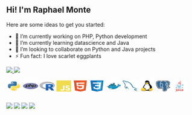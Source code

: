 ## Hi! I'm Raphael Monte

Here are some ideas to get you started:

- 🔭 I’m currently working on PHP, Python development
- 🌱 I’m currently learning datascience and Java 
- 👯 I’m looking to collaborate on Python and Java projects
- ⚡ Fun fact: I love scarlet eggplants

<div align="left">
  <a href="https://github.com/rmonte">
    <img height="180em" src="https://github-readme-stats.vercel.app/api?username=rmonte&show_icons=true&theme=highcontrast&include_all_commits=true&count_private=true"/>
    <img height="180em" src="https://github-readme-stats.vercel.app/api/top-langs/?username=rmonte&layout=compact&langs_count=10&theme=highcontrast"/>
  </a>
</div>
  
<div style="display: inline_block"><br>
  <img align="center" alt="Python" height="30" width="40" src="https://raw.githubusercontent.com/devicons/devicon/master/icons/python/python-original.svg"/>
  <img align="center" alt="PHP" height="30" width="40" src="https://raw.githubusercontent.com/devicons/devicon/master/icons/php/php-original.svg"/>
  <img align="center" alt="R" height="30" width="40" src="https://raw.githubusercontent.com/devicons/devicon/master/icons/r/r-original.svg"/>
  <img align="center" alt="Js" height="30" width="40" src="https://raw.githubusercontent.com/devicons/devicon/master/icons/javascript/javascript-plain.svg"/>
  <img align="center" alt="HTML" height="30" width="40" src="https://raw.githubusercontent.com/devicons/devicon/master/icons/html5/html5-original.svg"/>
  <img align="center" alt="CSS" height="30" width="40" src="https://raw.githubusercontent.com/devicons/devicon/master/icons/css3/css3-original.svg"/>
  <img align="center" alt="Docker" height="30" width="40" src="https://raw.githubusercontent.com/devicons/devicon/master/icons/docker/docker-original.svg"/>
  <img align="center" alt="Mysql" height="30" width="40" src="https://raw.githubusercontent.com/devicons/devicon/master/icons/mysql/mysql-original.svg"/>
  <img align="center" alt="Linux" height="30" width="40" src="https://raw.githubusercontent.com/devicons/devicon/master/icons/linux/linux-original.svg"/>
  <img align="center" alt="Postgre Sql" height="30" width="40" src="https://raw.githubusercontent.com/devicons/devicon/master/icons/postgresql/postgresql-original.svg"/>
  <img align="center" alt="Postgre Sql" height="30" width="40" src="https://raw.githubusercontent.com/devicons/devicon/master/icons/java/java-original-wordmark.svg"/>
</div>
  
  ##
 
<div> 
  <a href="https://twitter.com/Raphael_Monte" target="_blank"><img src="https://img.shields.io/badge/Twitter-1DA1F2?style=for-the-badge&logo=twitter&logoColor=white" target="_blank"></a>
  <a href="https://www.instagram.com/raphaeldomonte/" target="_blank"><img src="https://img.shields.io/badge/-Instagram-%23E4405F?style=for-the-badge&logo=instagram&logoColor=white" target="_blank"></a>
  <a href = "mailto:raphael.monte@outlook.com"><img src="https://img.shields.io/badge/Outlook-8B89CC?style=for-the-badge&logo=outlook&logoColor=white" target="_blank"></a>
  <a href="https://www.linkedin.com/in/raphaelmonte/" target="_blank"><img src="https://img.shields.io/badge/-LinkedIn-%230077B5?style=for-the-badge&logo=linkedin&logoColor=white" target="_blank"></a> 
</div>
